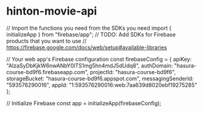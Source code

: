 # hinton-movie-api
// Import the functions you need from the SDKs you need
import { initializeApp } from "firebase/app";
// TODO: Add SDKs for Firebase products that you want to use
// https://firebase.google.com/docs/web/setup#available-libraries

// Your web app's Firebase configuration
const firebaseConfig = {
  apiKey: "AIzaSyDbKjkW6nwANbY0lTS1mg5hn4mdJ5dUdq8",
  authDomain: "hasura-course-bd9f6.firebaseapp.com",
  projectId: "hasura-course-bd9f6",
  storageBucket: "hasura-course-bd9f6.appspot.com",
  messagingSenderId: "593576290016",
  appId: "1:593576290016:web:7aa639d8020ebf19275285"
};

// Initialize Firebase
const app = initializeApp(firebaseConfig);